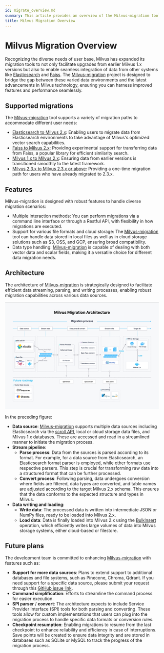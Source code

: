 ```yaml
---
id: migrate_overview.md
summary: This article provides an overview of the Milvus-migration tool, including supported migrations, features, and architecture.
title: Milvus Migration Overview
---
```


# Milvus Migration Overview

Recognizing the diverse needs of user base, Milvus has expanded its migration tools to not only facilitate upgrades from earlier Milvus 1.x versions but also to enable seamless integration of data from other systems like [Elasticsearch](https://www.elastic.co/guide/en/elasticsearch/reference/current/elasticsearch-intro.html) and [Faiss](https://github.com/facebookresearch/faiss). The [Milvus-migration](https://github.com/zilliztech/milvus-migration) project is designed to bridge the gap between these varied data environments and the latest advancements in Milvus technology, ensuring you can harness improved features and performance seamlessly.

## Supported migrations

The [Milvus-migration](https://github.com/zilliztech/milvus-migration) tool supports a variety of migration paths to accommodate different user needs:

- [Elasticsearch to Milvus 2.x](es2m.md): Enabling users to migrate data from Elasticsearch environments to take advantage of Milvus's optimized vector search capabilities.
- [Faiss to Milvus 2.x](f2m.md): Providing experimental support for transferring data from Faiss, a popular library for efficient similarity search.
- [Milvus 1.x to Milvus 2.x](m2m.md): Ensuring data from earlier versions is transitioned smoothly to the latest framework.
- [Milvus 2.3.x to Milvus 2.3.x or above](from-m2x.md): Providing a one-time migration path for users who have already migrated to 2.3.x.

## Features

Milvus-migration is designed with robust features to handle diverse migration scenarios:

- Multiple interaction methods: You can perform migrations via a command line interface or through a Restful API, with flexibility in how migrations are executed.
- Support for various file formats and cloud storage: The [Milvus-migration](https://github.com/zilliztech/milvus-migration) tool can handle data stored in local files as well as in cloud storage solutions such as S3, OSS, and GCP, ensuring broad compatibility.
- Data type handling: [Milvus-migration](https://github.com/zilliztech/milvus-migration) is capable of dealing with both vector data and scalar fields, making it a versatile choice for different data migration needs.

## Architecture

The architecture of [Milvus-migration](https://github.com/zilliztech/milvus-migration) is strategically designed to facilitate efficient data streaming, parsing, and writing processes, enabling robust migration capabilities across various data sources.

![Milvus-migration architecture](../../../assets/milvus-migration-architecture.jpeg)

In the preceding figure:

- **Data source**: [Milvus-migration](https://github.com/zilliztech/milvus-migration) supports multiple data sources including Elasticsearch via the [scroll API](https://www.elastic.co/guide/en/elasticsearch/reference/current/scroll-api.html), local or cloud storage data files, and Milvus 1.x databases. These are accessed and read in a streamlined manner to initiate the migration process.
- **Stream pipeline**:
    - **Parse process**: Data from the sources is parsed according to its format. For example, for a data source from Elasticsearch, an Elasticsearch format parser is employed, while other formats use respective parsers. This step is crucial for transforming raw data into a structured format that can be further processed.
    - **Convert process**: Following parsing, data undergoes conversion where fields are filtered, data types are converted, and table names are adjusted according to the target Milvus 2.x schema. This ensures that the data conforms to the expected structure and types in Milvus.
- **Data writing and loading**:
    - **Write data**: The processed data is written into intermediate JSON or NumPy files, ready to be loaded into Milvus 2.x.
    - **Load data**: Data is finally loaded into Milvus 2.x using the [BulkInsert](https://milvus.io/api-reference/pymilvus/v2.4.x/ORM/utility/do_bulk_insert.md) operation, which efficiently writes large volumes of data into Milvus storage systems, either cloud-based or filestore.

## Future plans

The development team is committed to enhancing [Milvus-migration](https://github.com/zilliztech/milvus-migration) with features such as:

- **Support for more data sources**: Plans to extend support to additional databases and file systems, such as Pinecone, Chroma, Qdrant. If you need support for a specific data source, please submit your request through this [GitHub issue link](https://github.com/zilliztech/milvus-migration/issues).
- **Command simplification**: Efforts to streamline the command process for easier execution.
- **SPI parser** / **convert**: The architecture expects to include Service Provider Interface (SPI) tools for both parsing and converting. These tools allow for custom implementations that users can plug into the migration process to handle specific data formats or conversion rules.
- **Checkpoint resumption**: Enabling migrations to resume from the last checkpoint to enhance reliability and efficiency in case of interruptions. Save points will be created to ensure data integrity and are stored in databases such as SQLite or MySQL to track the progress of the migration process.
